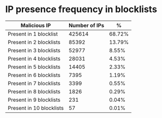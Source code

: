 # IP presence frequency in blocklists
| Malicious IP | Number of IPs | % |
|----|----|----|
| Present in 1 blocklist | 425614 | 68.72% |
| Present in 2 blocklists | 85392 | 13.79% |
| Present in 3 blocklists | 52977 | 8.55% |
| Present in 4 blocklists | 28031 | 4.53% |
| Present in 5 blocklists | 14405 | 2.33% |
| Present in 6 blocklists | 7395 | 1.19% |
| Present in 7 blocklists | 3399 | 0.55% |
| Present in 8 blocklists | 1826 | 0.29% |
| Present in 9 blocklists | 231 | 0.04% |
| Present in 10 blocklists | 57 | 0.01% |
